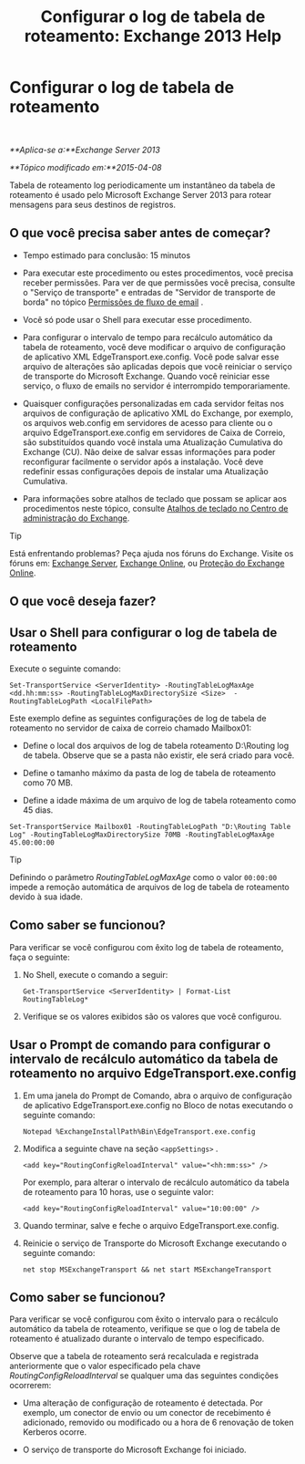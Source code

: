 ﻿---
title: 'Configurar o log de tabela de roteamento: Exchange 2013 Help'
TOCTitle: Configurar o log de tabela de roteamento
ms:assetid: 7184f8f7-4eb8-468a-aafe-b2d72868f820
ms:mtpsurl: https://technet.microsoft.com/pt-br/library/Bb201696(v=EXCHG.150)
ms:contentKeyID: 50485801
ms.date: 05/22/2018
mtps_version: v=EXCHG.150
ms.translationtype: MT
---

# Configurar o log de tabela de roteamento

 

_**Aplica-se a:**Exchange Server 2013_

_**Tópico modificado em:**2015-04-08_

Tabela de roteamento log periodicamente um instantâneo da tabela de roteamento é usado pelo Microsoft Exchange Server 2013 para rotear mensagens para seus destinos de registros.

## O que você precisa saber antes de começar?

  - Tempo estimado para conclusão: 15 minutos

  - Para executar este procedimento ou estes procedimentos, você precisa receber permissões. Para ver de que permissões você precisa, consulte o "Serviço de transporte" e entradas de "Servidor de transporte de borda" no tópico [Permissões de fluxo de email](mail-flow-permissions-exchange-2013-help.md) .

  - Você só pode usar o Shell para executar esse procedimento.

  - Para configurar o intervalo de tempo para recálculo automático da tabela de roteamento, você deve modificar o arquivo de configuração de aplicativo XML EdgeTransport.exe.config. Você pode salvar esse arquivo de alterações são aplicadas depois que você reiniciar o serviço de transporte do Microsoft Exchange. Quando você reiniciar esse serviço, o fluxo de emails no servidor é interrompido temporariamente.

  - Quaisquer configurações personalizadas em cada servidor feitas nos arquivos de configuração de aplicativo XML do Exchange, por exemplo, os arquivos web.config em servidores de acesso para cliente ou o arquivo EdgeTransport.exe.config em servidores de Caixa de Correio, são substituídos quando você instala uma Atualização Cumulativa do Exchange (CU). Não deixe de salvar essas informações para poder reconfigurar facilmente o servidor após a instalação. Você deve redefinir essas configurações depois de instalar uma Atualização Cumulativa.

  - Para informações sobre atalhos de teclado que possam se aplicar aos procedimentos neste tópico, consulte [Atalhos de teclado no Centro de administração do Exchange](keyboard-shortcuts-in-the-exchange-admin-center-exchange-online-protection-help.md).


> [!TIP]
> Está enfrentando problemas? Peça ajuda nos fóruns do Exchange. Visite os fóruns em: <A href="https://go.microsoft.com/fwlink/p/?linkid=60612">Exchange Server</A>, <A href="https://go.microsoft.com/fwlink/p/?linkid=267542">Exchange Online</A>, ou <A href="https://go.microsoft.com/fwlink/p/?linkid=285351">Proteção do Exchange Online</A>.



## O que você deseja fazer?

## Usar o Shell para configurar o log de tabela de roteamento

Execute o seguinte comando:

    Set-TransportService <ServerIdentity> -RoutingTableLogMaxAge <dd.hh:mm:ss> -RoutingTableLogMaxDirectorySize <Size>  -RoutingTableLogPath <LocalFilePath>

Este exemplo define as seguintes configurações de log de tabela de roteamento no servidor de caixa de correio chamado Mailbox01:

  - Define o local dos arquivos de log de tabela roteamento D:\\Routing log de tabela. Observe que se a pasta não existir, ele será criado para você.

  - Define o tamanho máximo da pasta de log de tabela de roteamento como 70 MB.

  - Define a idade máxima de um arquivo de log de tabela roteamento como 45 dias.

<!-- end list -->

    Set-TransportService Mailbox01 -RoutingTableLogPath "D:\Routing Table Log" -RoutingTableLogMaxDirectorySize 70MB -RoutingTableLogMaxAge 45.00:00:00


> [!TIP]
> Definindo o parâmetro <EM>RoutingTableLogMaxAge</EM> como o valor <CODE>00:00:00</CODE> impede a remoção automática de arquivos de log de tabela de roteamento devido à sua idade.



## Como saber se funcionou?

Para verificar se você configurou com êxito log de tabela de roteamento, faça o seguinte:

1.  No Shell, execute o comando a seguir:
    
        Get-TransportService <ServerIdentity> | Format-List RoutingTableLog*

2.  Verifique se os valores exibidos são os valores que você configurou.

## Usar o Prompt de comando para configurar o intervalo de recálculo automático da tabela de roteamento no arquivo EdgeTransport.exe.config

1.  Em uma janela do Prompt de Comando, abra o arquivo de configuração de aplicativo EdgeTransport.exe.config no Bloco de notas executando o seguinte comando:
    
        Notepad %ExchangeInstallPath%Bin\EdgeTransport.exe.config

2.  Modifica a seguinte chave na seção `<appSettings>` .
    
        <add key="RoutingConfigReloadInterval" value="<hh:mm:ss>" />
    
    Por exemplo, para alterar o intervalo de recálculo automático da tabela de roteamento para 10 horas, use o seguinte valor:
    
        <add key="RoutingConfigReloadInterval" value="10:00:00" />

3.  Quando terminar, salve e feche o arquivo EdgeTransport.exe.config.

4.  Reinicie o serviço de Transporte do Microsoft Exchange executando o seguinte comando:
    
        net stop MSExchangeTransport && net start MSExchangeTransport

## Como saber se funcionou?

Para verificar se você configurou com êxito o intervalo para o recálculo automático da tabela de roteamento, verifique se que o log de tabela de roteamento é atualizado durante o intervalo de tempo especificado.

Observe que a tabela de roteamento será recalculada e registrada anteriormente que o valor especificado pela chave *RoutingConfigReloadInterval* se qualquer uma das seguintes condições ocorrerem:

  - Uma alteração de configuração de roteamento é detectada. Por exemplo, um conector de envio ou um conector de recebimento é adicionado, removido ou modificado ou a hora de 6 renovação de token Kerberos ocorre.

  - O serviço de transporte do Microsoft Exchange foi iniciado.

